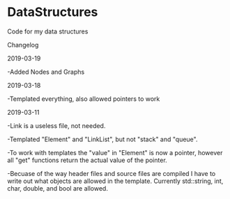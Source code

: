 # DataStructures
Code for my data structures

Changelog 

2019-03-19

-Added Nodes and Graphs



2019-03-18

-Templated everything, also allowed pointers to work 




2019-03-11


-Link is a useless file, not needed.

-Templated "Element" and "LinkList", but not "stack" and "queue".

-To work with templates the "value" in "Element" is now a pointer, however all "get" functions return the actual value of the pointer.

-Becuase of the way header files and source files are compiled I have to write out what objects are allowed in the template. Currently    std::string, int, char, double, and bool are allowed.
